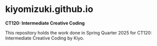 # kiyomizuki.github.io
**CT120: Intermediate Creative Coding**

This repository holds the work done in Spring Quarter 2025 for CT120: Intermediate Creative Coding by Kiyo.
